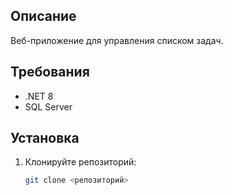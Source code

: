 ## Описание

Веб-приложение для управления списком задач.

## Требования

- .NET 8
- SQL Server

## Установка

1. Клонируйте репозиторий:
   ```sh
   git clone <репозиторий>

